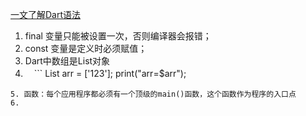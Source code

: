 [一文了解Dart语法](https://juejin.im/post/5c52a386f265da2de25b5c36)

1. final 变量只能被设置一次，否则编译器会报错；
2. const 变量是定义时必须赋值；
3. Dart中数组是List对象
4. 　```
List arr = ['123'];
print("arr=$arr");
```
5. 函数：每个应用程序都必须有一个顶级的main()函数，这个函数作为程序的入口点
6.
